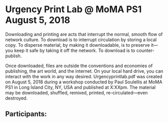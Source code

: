 # Urgency Print Lab @ MoMA PS1 August 5, 2018

Downloading and printing are acts that interrupt the normal, smooth flow of network culture. To download is to interrupt circulation by storing a local copy. To disperse material, by making it downloadable, is to preserve it—you keep it safe by taking it off the network. To download is to counter-publish.

Once downloaded, files are outside the conventions and economies of publishing, the art world, and the internet. On your local hard drive, you can interact with the work in any way desired. Urgencyprintlab.pdf was created on August 5, 2018 during a workshop conducted by Paul Soulellis at MoMA PS1 in Long Island City, NY, USA and published at X:XXpm. The material may be downloaded, shuffled, remixed, printed, re-circulated—even destroyed. 

## Participants:
